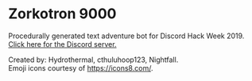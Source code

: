 # Zorkotron 9000

Procedurally generated text adventure bot for Discord Hack Week 2019. [Click here for the Discord server.](https://discord.gg/XcmGXqp)

Created by: Hydrothermal, cthuluhoop123, Nightfall.  
Emoji icons courtesy of https://icons8.com/.
